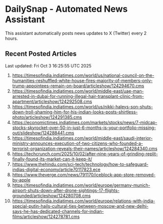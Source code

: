 # DailySnap - Automated News Assistant

This assistant automatically posts news updates to X (Twitter) every 2 hours.

## Recent Posted Articles

Last updated: Fri Oct  3 16:25:55 UTC 2025

1. https://timesofindia.indiatimes.com/world/us/national-council-on-the-humanities-reshuffled-white-house-fires-majority-of-members-only-trump-appointees-remain-on-board/articleshow/124294670.cms
2. https://timesofindia.indiatimes.com/world/middle-east/uae-man-arrested-in-dubai-for-running-illegal-hair-transplant-clinic-from-apartment/articleshow/124292508.cms
3. https://timesofindia.indiatimes.com/world/us/nikki-haleys-son-shuts-down-troll-shaming-him-for-his-indian-looks-posts-shirtless-photo/articleshow/124291385.cms
4. https://economictimes.indiatimes.com/markets/stocks/news/7-midcap-stocks-skyrocket-over-50-in-just-6-months-is-your-portfolio-missing-out/slideshow/124288441.cms
5. https://timesofindia.indiatimes.com/world/middle-east/saudi-interior-ministry-announces-execution-of-two-citizens-who-founded-a-terrorist-organization-reveals-their-names/articleshow/124284340.cms
6. https://techcrunch.com/2025/10/02/after-nine-years-of-grinding-replit-finally-found-its-market-can-it-keep-it/
7. https://www.thehindu.com/sci-tech/technology/how-to-safeguard-indias-digital-economy/article70117823.ece
8. https://www.theverge.com/news/791170/iceblock-app-store-removed-by-apple
9. https://timesofindia.indiatimes.com/world/europe/germany-munich-airport-shuts-down-after-drone-sightings-17-flights-grounded/articleshow/124280708.cms
10. https://timesofindia.indiatimes.com/world/europe/relations-with-india-special-putin-hails-cultural-ties-between-moscow-and-new-delhi-says-he-has-dedicated-channels-for-indian-films/articleshow/124278781.cms
